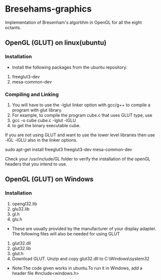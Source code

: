 # Bresehams-graphics
Implementation of Bresenham's algortihm in OpenGL for all the eight octants.

## OpenGL (GLUT) on linux(ubuntu)<br>
 ### Installation<br>
* Install the following packages from the ubuntu repository:<br>
1. freeglut3-dev<br>
1. mesa-common-dev<br>

 ### Compiling and Linking<br>
1. You will have to use the -lglut linker option with gcc/g++ to compile a program with glut library.<br>
1. For example, to compile the program cube.c that uses GLUT type, use<br>
1. gcc -o cube cube.c -lglut -lGLU<br>
1. to get the binary executable cube.<br>

 If you are not using GLUT and want to use the lower level libraries then use -lGL -lGLU also in the linker options. 

 sudo apt-get install freeglut3 freeglut3-dev mesa-common-dev<br>

Check your /usr/include/GL folder to verify the installation of the openGL headers that you intend to use. 

## OpenGL (GLUT) on Windows
### Installation

1. opengl32.lib
1. glu32.lib
1. gl.h
1. glu.h

* These are usually provided by the manufacturer of your display adapter. The following files will also be needed for using GLUT

1. glut32.dll
1. glut32.lib
1. glut.h
1. Download GLUT. Unzip and copy glut32.dll to C:\Windows\system32 
* Note:The code given works in ubuntu.To run it in Windows, add a header file #include<windows.h>
